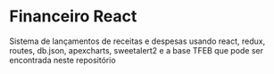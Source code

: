 # Financeiro React
Sistema de lançamentos de receitas e despesas usando react, redux, routes, db.json, apexcharts, sweetalert2 e a base TFEB que pode ser encontrada neste repositório
